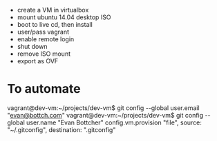 
* create a VM in virtualbox
* mount ubuntu 14.04 desktop ISO
* boot to live cd, then install
* user/pass vagrant
* enable remote login
* shut down
* remove ISO mount
* export as OVF

# To automate

vagrant@dev-vm:~/projects/dev-vm$ git config --global user.email "evan@bottch.com"
vagrant@dev-vm:~/projects/dev-vm$ git config --global user.name "Evan Bottcher"
config.vm.provision "file", source: "~/.gitconfig", destination: ".gitconfig"
